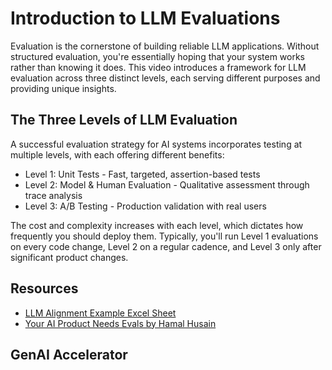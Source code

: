 # Introduction to LLM Evaluations
Evaluation is the cornerstone of building reliable LLM applications. Without structured evaluation, you're essentially hoping that your system works rather than knowing it does. This video introduces a framework for LLM evaluation across three distinct levels, each serving different purposes and providing unique insights.

## The Three Levels of LLM Evaluation

A successful evaluation strategy for AI systems incorporates testing at multiple levels, with each offering different benefits:
- Level 1: Unit Tests - Fast, targeted, assertion-based tests
- Level 2: Model & Human Evaluation - Qualitative assessment through trace analysis
- Level 3: A/B Testing - Production validation with real users

The cost and complexity increases with each level, which dictates how frequently you should deploy them. Typically, you'll run Level 1 evaluations on every code change, Level 2 on a regular cadence, and Level 3 only after significant product changes.

## Resources

- [LLM Alignment Example Excel Sheet](https://docs.google.com/spreadsheets/d/1JXPRPMJDGlEsHbhuEDC1wJpVPwQwGKP-6toC5nNe2Io/edit?gid=0#gid=0)
- [Your AI Product Needs Evals by Hamal Husain](https://hamel.dev/blog/posts/evals/)

## GenAI Accelerator